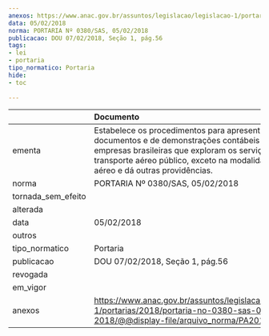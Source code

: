 ```yaml
---
anexos: https://www.anac.gov.br/assuntos/legislacao/legislacao-1/portarias/2018/portaria-no-0380-sas-05-02-2018/@@display-file/arquivo_norma/PA2018-0380.pdf
data: 05/02/2018
norma: PORTARIA Nº 0380/SAS, 05/02/2018
publicacao: DOU 07/02/2018, Seção 1, pág.56
tags:
- lei
- portaria
tipo_normatico: Portaria
hide: 
- toc 
 
---
```


|                    | Documento                                                                                                                                                                                                                         |
|:-------------------|:----------------------------------------------------------------------------------------------------------------------------------------------------------------------------------------------------------------------------------|
| ementa             | Estabelece os procedimentos para apresentação de documentos e de demonstrações contábeis das empresas brasileiras que exploram os serviços de transporte aéreo público, exceto na modalidade táxi-aéreo e dá outras providências. |
| norma              | PORTARIA Nº 0380/SAS, 05/02/2018                                                                                                                                                                                                  |
| tornada_sem_efeito |                                                                                                                                                                                                                                   |
| alterada           |                                                                                                                                                                                                                                   |
| data               | 05/02/2018                                                                                                                                                                                                                        |
| outros             |                                                                                                                                                                                                                                   |
| tipo_normatico     | Portaria                                                                                                                                                                                                                          |
| publicacao         | DOU 07/02/2018, Seção 1, pág.56                                                                                                                                                                                                   |
| revogada           |                                                                                                                                                                                                                                   |
| em_vigor           |                                                                                                                                                                                                                                   |
| anexos             | https://www.anac.gov.br/assuntos/legislacao/legislacao-1/portarias/2018/portaria-no-0380-sas-05-02-2018/@@display-file/arquivo_norma/PA2018-0380.pdf                                                                              |